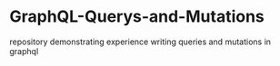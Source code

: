 # GraphQL-Querys-and-Mutations
repository demonstrating experience writing queries and mutations in graphql 
